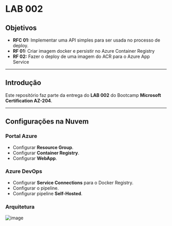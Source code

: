 # LAB 002

## Objetivos

- **RFC 01:** Implementar uma API simples para ser usada no processo de deploy.
- **RF 01:** Criar imagem docker e persistir no Azure Container Registry
- **RF 02:** Fazer o deploy de uma imagem do ACR para o Azure App Service

---

## Introdução

Este repositório faz parte da entrega do **LAB 002** do Bootcamp **Microsoft Certification AZ-204**.

---

## Configurações na Nuvem

### Portal Azure
- Configurar **Resource Group**.
- Configurar **Container Registry**.
- Configurar **WebApp**.

### Azure DevOps
- Configurar **Service Connections** para o Docker Registry.
- Configurar o pipeline.
- Configurar pipeline **Self-Hosted**.


### Arquitetura

![image](https://github.com/user-attachments/assets/214adae6-4157-4963-90e1-db2f2b31b081)






